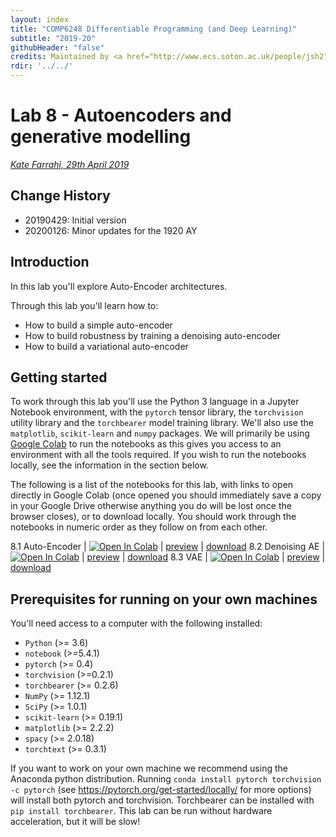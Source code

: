 ```yaml
---
layout: index
title: "COMP6248 Differentiable Programming (and Deep Learning)"
subtitle: "2019-20"
githubHeader: "false"
credits: Maintained by <a href="http://www.ecs.soton.ac.uk/people/jsh2">Dr Jonathon Hare</a>.
rdir: '../../'
---
```


# Lab 8 - Autoencoders and generative modelling

_[Kate Farrahi, 29th April 2019](https://github.com/ecs-vlc/COMP6248)_

## Change History

- 20190429: Initial version
- 20200126: Minor updates for the 1920 AY

## Introduction 
In this lab you'll explore Auto-Encoder architectures.

Through this lab you'll learn how to:

* How to build a simple auto-encoder
* How to build robustness by training a denoising auto-encoder
* How to build a variational auto-encoder


## Getting started 
To work through this lab you'll use the Python 3 language in a Jupyter Notebook environment, with the `pytorch` tensor library, the `torchvision` utility library and the `torchbearer` model training library. We'll also use the `matplotlib`, `scikit-learn` and `numpy` packages. We will primarily be using [Google Colab](http://colab.research.google.com/) to run the notebooks as this gives you access to an environment with all the tools required. If you wish to run the notebooks locally, see the information in the section below.

The following is a list of the notebooks for this lab, with links to open directly in Google Colab (once opened you should immediately save a copy in your Google Drive otherwise anything you do will be lost once the browser closes), or to download locally. You should work through the notebooks in numeric order as they follow on from each other. 

8.1 Auto-Encoder | [![Open In Colab](https://colab.research.google.com/assets/colab-badge.svg)](https://colab.research.google.com/github/ecs-vlc/COMP6248/blob/master/docs/labs/lab8/8_1_Autoencoder.ipynb) | [preview](https://github.com/ecs-vlc/COMP6248/blob/master/docs/labs/lab8/8_1_Autoencoder.ipynb) | [download](https://raw.githubusercontent.com/ecs-vlc/COMP6248/master/docs/labs/lab8/8_1_Autoencoder.ipynb)
8.2 Denoising AE | [![Open In Colab](https://colab.research.google.com/assets/colab-badge.svg)](https://colab.research.google.com/github/ecs-vlc/COMP6248/blob/master/docs/labs/lab8/8_2_Denoising_Autoencoder.ipynb) | [preview](https://github.com/ecs-vlc/COMP6248/blob/master/docs/labs/lab8/8_2_Denoising_Autoencoder.ipynb) | [download](https://raw.githubusercontent.com/ecs-vlc/COMP6248/master/docs/labs/lab8/8_2_Denoising_Autoencoder.ipynb)
8.3 VAE | [![Open In Colab](https://colab.research.google.com/assets/colab-badge.svg)](https://colab.research.google.com/github/ecs-vlc/COMP6248/blob/master/docs/labs/lab8/8_3_VAE.ipynb) | [preview](https://github.com/ecs-vlc/COMP6248/blob/master/docs/labs/lab8/8_3_VAE.ipynb) | [download](https://raw.githubusercontent.com/ecs-vlc/COMP6248/master/docs/labs/lab8/8_3_VAE.ipynb)


## Prerequisites for running on your own machines
You'll need access to a computer with the following installed:

- `Python` (>= 3.6)
- `notebook` (>=5.4.1)
- `pytorch` (>= 0.4)
- `torchvision` (>=0.2.1)
- `torchbearer` (>= 0.2.6)
- `NumPy` (>= 1.12.1)
- `SciPy` (>= 1.0.1)
- `scikit-learn` (>= 0.19.1)
- `matplotlib` (>= 2.2.2)
- `spacy` (>= 2.0.18)
- `torchtext` (>= 0.3.1)

If you want to work on your own machine we recommend using the Anaconda python distribution. Running `conda install pytorch torchvision -c pytorch` (see https://pytorch.org/get-started/locally/ for more options) will install both pytorch and torchvision. Torchbearer can be installed with `pip install torchbearer`. This lab can be run without hardware acceleration, but it will be slow!